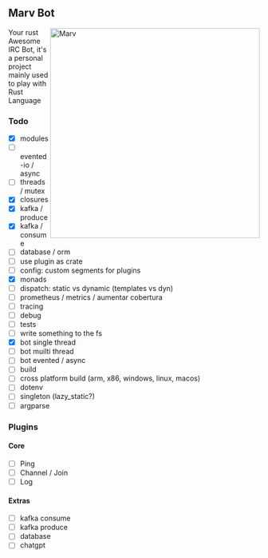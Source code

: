 ## Marv Bot

<img src="https://i.pinimg.com/474x/c4/db/8d/c4db8d7643fcd1319b918397c57cfebc.jpg"
 alt="Marv" title="The man himself" align="right" height="420px" />

Your rust Awesome IRC Bot, it's a personal project mainly used to play with Rust Language

### Todo

- [x] modules
- [ ] evented-io / async
- [ ] threads / mutex
- [x] closures
- [x] kafka / produce
- [x] kafka / consume
- [ ] database / orm
- [ ] use plugin as crate
- [ ] config: custom segments for plugins
- [x] monads
- [ ] dispatch: static vs dynamic (templates vs dyn)
- [ ] prometheus / metrics / aumentar cobertura
- [ ] tracing
- [ ] debug
- [ ] tests
- [ ] write something to the fs
- [x] bot single thread
- [ ] bot muilti thread
- [ ] bot evented / async
- [ ] build
- [ ] cross platform build (arm, x86, windows, linux, macos)
- [ ] dotenv
- [ ] singleton (lazy_static?)
- [ ] argparse

### Plugins

#### Core

- [ ] Ping
- [ ] Channel / Join
- [ ] Log

#### Extras

- [ ] kafka consume
- [ ] kafka produce
- [ ] database
- [ ] chatgpt
